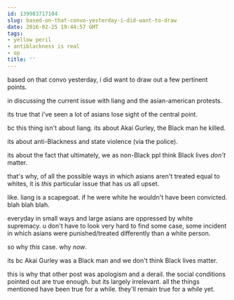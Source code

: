 ```yaml
---
id: 139983717104
slug: based-on-that-convo-yesterday-i-did-want-to-draw
date: 2016-02-25 19:44:57 GMT
tags:
- yellow peril
- antiblackness is real
- op
title: ''
---
```

based on that convo yesterday, i did want to draw out a few pertinent points.

in discussing the current issue with liang and the asian-american protests.

its true that i've seen a lot of asians lose sight of the central point.

bc this thing isn't about liang. its about Akai Gurley, the Black man he killed.

its about anti-Blackness and state violence (via the police).

its about the fact that ultimately, we as non-Black ppl think Black lives *don't* matter.

that's why, of all the possible ways in which asians aren't treated equal to whites, it is *this* particular issue that has us all upset.

like. liang is a scapegoat. if he were white he wouldn't have been convicted. blah blah blah.

everyday in small ways and large asians are oppressed by white supremacy. u don't have to look very hard to find some case, some incident in which asians were punished/treated differently than a white person.

so why *this* case. why *now*.

its bc Akai Gurley was a Black man and we don't think Black lives matter.

this is why that other post was apologism and a derail. the social conditions pointed out are true enough. but its largely irrelevant. all the things mentioned have been true for a while. they'll remain true for a while yet.